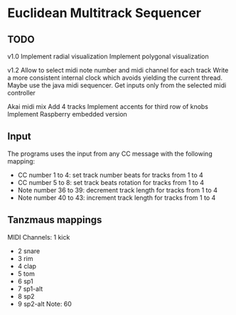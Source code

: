 # Euclidean Multitrack Sequencer

## TODO

v1.0
Implement radial visualization
Implement polygonal visualization

v1.2
Allow to select midi note number and midi channel for each track
Write a more consistent internal clock which avoids yielding the current thread. Maybe use the java midi sequencer.
Get inputs only from the selected midi controller

Akai midi mix
Add 4 tracks
Implement accents for third row of knobs
Implement Raspberry embedded version

## Input
The programs uses the input from any CC message with the following mapping:
- CC number 1 to 4: set track number beats for tracks from 1 to 4
- CC number 5 to 8: set track beats rotation for tracks from 1 to 4
- Note number 36 to 39: decrement track length for tracks from 1 to 4
- Note number 40 to 43: increment track length for tracks from 1 to 4

## Tanzmaus mappings
MIDI Channels:
1 kick
- 2 snare
- 3 rim
- 4 clap
- 5 tom
- 6 sp1
- 7 sp1-alt
- 8 sp2
- 9 sp2-alt
Note: 60